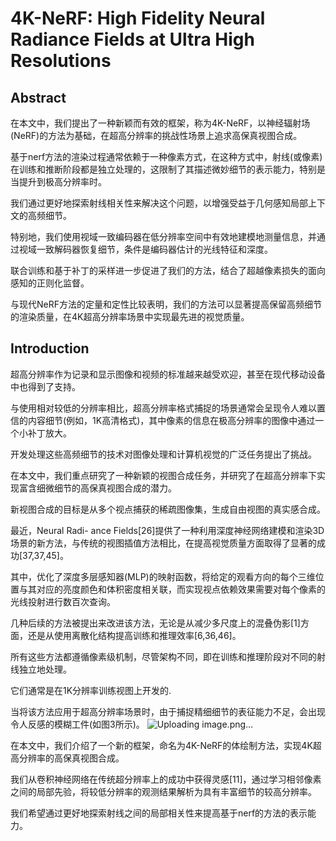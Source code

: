 # 4K-NeRF: High Fidelity Neural Radiance Fields at Ultra High Resolutions
## Abstract
在本文中，我们提出了一种新颖而有效的框架，称为4K-NeRF，以神经辐射场(NeRF)的方法为基础，在超高分辨率的挑战性场景上追求高保真视图合成。

基于nerf方法的渲染过程通常依赖于一种像素方式，在这种方式中，射线(或像素)在训练和推断阶段都是独立处理的，这限制了其描述微妙细节的表示能力，特别是当提升到极高分辨率时。

我们通过更好地探索射线相关性来解决这个问题，以增强受益于几何感知局部上下文的高频细节。

特别地，我们使用视域一致编码器在低分辨率空间中有效地建模地测量信息，并通过视域一致解码器恢复细节，条件是编码器估计的光线特征和深度。

联合训练和基于补丁的采样进一步促进了我们的方法，结合了超越像素损失的面向感知的正则化监督。

与现代NeRF方法的定量和定性比较表明，我们的方法可以显著提高保留高频细节的渲染质量，在4K超高分辨率场景中实现最先进的视觉质量。

## Introduction
超高分辨率作为记录和显示图像和视频的标准越来越受欢迎，甚至在现代移动设备中也得到了支持。

与使用相对较低的分辨率相比，超高分辨率格式捕捉的场景通常会呈现令人难以置信的内容细节(例如，1K高清格式)，其中像素的信息在极高分辨率的图像中通过一个小补丁放大。

开发处理这些高频细节的技术对图像处理和计算机视觉的广泛任务提出了挑战。

在本文中，我们重点研究了一种新颖的视图合成任务，并研究了在超高分辨率下实现富含细微细节的高保真视图合成的潜力。

新视图合成的目标是从多个视点捕获的稀疏图像集，生成自由视图的真实感合成。

最近，Neural Radi- ance Fields[26]提供了一种利用深度神经网络建模和渲染3D场景的新方法，与传统的视图插值方法相比，在提高视觉质量方面取得了显著的成功[37,37,45]。

其中，优化了深度多层感知器(MLP)的映射函数，将给定的观看方向的每个三维位置与其对应的亮度颜色和体积密度相关联，而实现视点依赖效果需要对每个像素的光线投射进行数百次查询。

几种后续的方法被提出来改进该方法，无论是从减少多尺度上的混叠伪影[1]方面，还是从使用离散化结构提高训练和推理效率[6,36,46]。

所有这些方法都遵循像素级机制，尽管架构不同，即在训练和推理阶段对不同的射线独立地处理。

它们通常是在1K分辨率训练视图上开发的.

当将该方法应用于超高分辨率场景时，由于捕捉精细细节的表征能力不足，会出现令人反感的模糊工件(如图3所示)。
![Uploading image.png…]()

在本文中，我们介绍了一个新的框架，命名为4K-NeRF的体绘制方法，实现4K超高分辨率的高保真视图合成。

我们从卷积神经网络在传统超分辨率上的成功中获得灵感[11]，通过学习相邻像素之间的局部先验，将较低分辨率的观测结果解析为具有丰富细节的较高分辨率。

我们希望通过更好地探索射线之间的局部相关性来提高基于nerf的方法的表示能力。
